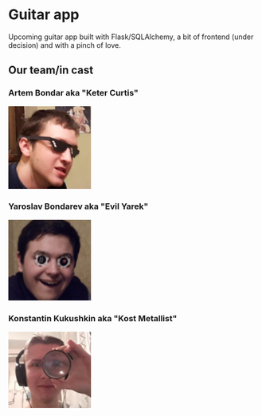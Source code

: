 # Guitar app

Upcoming guitar app built with Flask/SQLAlchemy, a bit of frontend (under decision) and with a pinch
of love.

## Our team/in cast

### Artem Bondar aka "Keter Curtis"

<img src="docs/images/keter&#32;curtis.jpg" width="33%">

### Yaroslav Bondarev aka "Evil Yarek"

<img src="docs/images/evil&#32;yarek.jpg" width="33%">

### Konstantin Kukushkin aka "Kost Metallist"

<img src="docs/images/kost&#32;metallist.jpg" width="33%"> 
